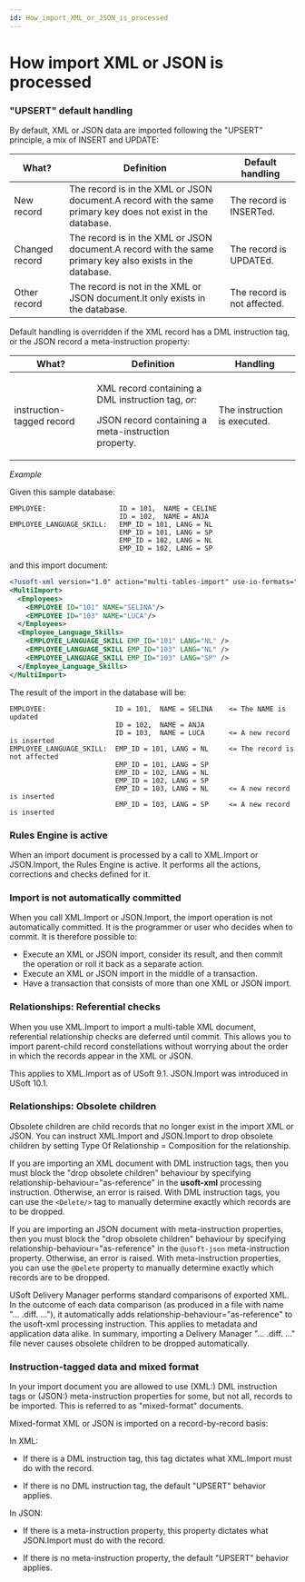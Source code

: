 ```yaml
---
id: How_import_XML_or_JSON_is_processed
---
```


# How import XML or JSON is processed

### "UPSERT" default handling

By default, XML or JSON data are imported following the "UPSERT" principle, a mix of INSERT and UPDATE:

|**What?**|**Definition**|**Default handling**|
|--------|--------|--------|
|New record|The record is in the XML or JSON document.A record with the same primary key does not exist in the database.|The record is INSERTed.|
|Changed record|The record is in the XML or JSON document.A record with the same primary key also exists in the database.|The record is UPDATEd.|
|Other record|The record is not in the XML or JSON document.It only exists in the database.|The record is not affected.|



Default handling is overridden if the XML record has a DML instruction tag, or the JSON record a meta-instruction property:

|**What?**|**Definition**|**Handling**|
|--------|--------|--------|
|instruction-tagged record|<p>XML record containing a DML instruction tag, *or:*</p><p>JSON record containing a meta-instruction property.</p>|The instruction is executed.|



*Example*

Given this sample database:

```
EMPLOYEE:                  ID = 101,  NAME = CELINE
                           ID = 102,  NAME = ANJA
EMPLOYEE_LANGUAGE_SKILL:   EMP_ID = 101, LANG = NL
                           EMP_ID = 101, LANG = SP
                           EMP_ID = 102, LANG = NL
                           EMP_ID = 102, LANG = SP

```

and this import document:

```xml
<?usoft-xml version="1.0" action="multi-tables-import" use-io-formats="no" verify-original-values="no" return-corrected-records ="yes"?>
<MultiImport>
  <Employees>
    <EMPLOYEE ID="101" NAME="SELINA"/>
    <EMPLOYEE ID="103" NAME="LUCA"/>
  </Employees>
  <Employee_Language_Skills>
    <EMPLOYEE_LANGUAGE_SKILL EMP_ID="101" LANG="NL" />
    <EMPLOYEE_LANGUAGE_SKILL EMP_ID="103" LANG="NL" />
    <EMPLOYEE_LANGUAGE_SKILL EMP_ID="103" LANG="SP" />
  </Employee_Language_Skills>
</MultiImport>

```

The result of the import in the database will be:

```
EMPLOYEE:                 ID = 101,  NAME = SELINA    <= The NAME is updated
                          ID = 102,  NAME = ANJA
                          ID = 103,  NAME = LUCA      <= A new record is inserted
EMPLOYEE_LANGUAGE_SKILL:  EMP_ID = 101, LANG = NL     <= The record is not affected
                          EMP_ID = 101, LANG = SP     
                          EMP_ID = 102, LANG = NL
                          EMP_ID = 102, LANG = SP
                          EMP_ID = 103, LANG = NL     <= A new record is inserted
                          EMP_ID = 103, LANG = SP     <= A new record is inserted

```

### Rules Engine is active

When an import document is processed by a call to XML.Import or JSON.Import, the Rules Engine is active. It performs all the actions, corrections and checks defined for it.

### Import is not automatically committed

When you call XML.Import or JSON.Import, the import operation is not automatically committed. It is the programmer or user who decides when to commit. It is therefore possible to:

- Execute an XML or JSON import, consider its result, and then commit the operation or roll it back as a separate action.
- Execute an XML or JSON import in the middle of a transaction.
- Have a transaction that consists of more than one XML or JSON import.

### Relationships: Referential checks

When you use XML.Import to import a multi-table XML document, referential relationship checks are deferred until commit. This allows you to import parent-child record constellations without worrying about the order in which the records appear in the XML or JSON.

This applies to XML.Import as of USoft 9.1. JSON.Import was introduced in USoft 10.1.

### Relationships: Obsolete children

Obsolete children are child records that no longer exist in the import XML or JSON. You can instruct XML.Import and JSON.Import to drop obsolete children by setting Type Of Relationship = Composition for the relationship.

If you are importing an XML document with DML instruction tags, then you must block the "drop obsolete children" behaviour by specifying relationship-behaviour="as-reference" in the **usoft-xml** processing instruction. Otherwise, an error is raised. With DML instruction tags, you can use the `<Delete/>` tag to manually determine exactly which records are to be dropped.

If you are importing an JSON document with meta-instruction properties, then you must block the "drop obsolete children" behaviour by specifying relationship-behaviour="as-reference" in the `@usoft-json` meta-instruction property. Otherwise, an error is raised. With meta-instruction properties, you can use the `@Delete` property to manually determine exactly which records are to be dropped.

USoft Delivery Manager performs standard comparisons of exported XML. In the outcome of each data comparison (as produced in a file with name "... .diff. ..."), it automatically adds relationship-behaviour="as-reference" to the usoft-xml processing instruction. This applies to metadata and application data alike. In summary, importing a Delivery Manager "... .diff. ..." file never causes obsolete children to be dropped automatically.

### Instruction-tagged data and mixed format

In your import document you are allowed to use (XML:) DML instruction tags or (JSON:) meta-instruction properties for some, but not all, records to be imported. This is referred to as "mixed-format" documents.

Mixed-format XML or JSON is imported on a record-by-record basis:

In XML:

- If there is a DML instruction tag, this tag dictates what XML.Import must do with the record.

- If there is no DML instruction tag, the default "UPSERT" behavior applies.

In JSON:

- If there is a meta-instruction property, this property dictates what JSON.Import must do with the record.

- If there is no meta-instruction property, the default "UPSERT" behavior applies.
